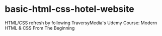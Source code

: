 # basic-html-css-hotel-website
HTML/CSS refresh by following TraversyMedia's Udemy Course: Modern HTML & CSS From The Beginning